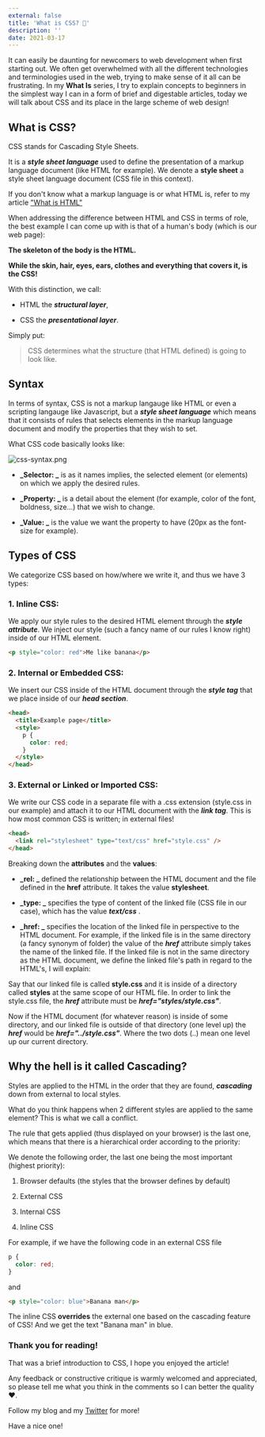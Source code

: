 ```yaml
---
external: false
title: 'What is CSS? 🤔'
description: ''
date: 2021-03-17
---
```


It can easily be daunting for newcomers to web development when first starting out. We often get overwhelmed with all the different technologies and terminologies used in the web, trying to make sense of it all can be frustrating. In my **What Is** series, I try to explain concepts to beginners in the simplest way I can in a form of brief and digestable articles, today we will talk about CSS and its place in the large scheme of web design!

## What is CSS?

CSS stands for Cascading Style Sheets.

It is a **_style sheet language_** used to define the presentation of a markup language document (like HTML for example). We denote a **style sheet** a style sheet language document (CSS file in this context).

If you don't know what a markup language is or what HTML is, refer to my article ["What is HTML"](https://yamanidev.hashnode.dev/what-is-html)

When addressing the difference between HTML and CSS in terms of role, the best example I can come up with is that of a human's body (which is our web page):

**The skeleton of the body is the HTML.**

**While the skin, hair, eyes, ears, clothes and everything that covers it, is the CSS!**

With this distinction, we call:

- HTML the **_structural layer_**,

- CSS the **_presentational layer_**.

Simply put:

> CSS determines what the structure (that HTML defined) is going to look like.

## Syntax

In terms of syntax, CSS is not a markup langauge like HTML or even a scripting langauge like Javascript, but a **_style sheet language_** which means that it consists of rules that selects elements in the markup language document and modify the properties that they wish to set.

What CSS code basically looks like:

![css-syntax.png](https://cdn.hashnode.com/res/hashnode/image/upload/v1615980538790/CjdL2xYb0.png)

- **_Selector: _** is as it names implies, the selected element (or elements) on which we apply the desired rules.

- **_Property: _** is a detail about the element (for example, color of the font, boldness, size...) that we wish to change.

- **_Value: _** is the value we want the property to have (20px as the font-size for example).

## Types of CSS

We categorize CSS based on how/where we write it, and thus we have 3 types:

### 1. Inline CSS:

We apply our style rules to the desired HTML element through the **_style attribute_**. We inject our style (such a fancy name of our rules I know right) inside of our HTML element.

```html
<p style="color: red">Me like banana</p>
```

### 2. Internal or Embedded CSS:

We insert our CSS inside of the HTML document through the **_style tag_** that we place inside of our **_head section_**.

```html
<head>
  <title>Example page</title>
  <style>
    p {
      color: red;
    }
  </style>
</head>
```

### 3. External or Linked or Imported CSS:

We write our CSS code in a separate file with a .css extension (style.css in our example) and attach it to our HTML document with the **_link tag_**. This is how most common CSS is written; in external files!

```html
<head>
  <link rel="stylesheet" type="text/css" href="style.css" />
</head>
```

Breaking down the **attributes** and the **values**:

- **_rel: _** defined the relationship between the HTML document and the file defined in the **href** attribute. It takes the value **stylesheet**.

- **_type: _** specifies the type of content of the linked file (CSS file in our case), which has the value **_text/css_** .

- **_href: _** specifies the location of the linked file in perspective to the HTML document. For example, if the linked file is in the same directory (a fancy synonym of folder) the value of the **_href_** attribute simply takes the name of the linked file. If the linked file is not in the same directory as the HTML document, we define the linked file's path in regard to the HTML's, I will explain:

Say that our linked file is called **style.css** and it is inside of a directory called **styles** at the same scope of our HTML file. In order to link the style.css file, the **_href_** attribute must be **_href="styles/style.css"_**.

Now if the HTML document (for whatever reason) is inside of some directory, and our linked file is outside of that directory (one level up) the **_href_** would be **_href="../style.css"_**. Where the two dots (..) mean one level up our current directory.

## Why the hell is it called Cascading?

Styles are applied to the HTML in the order that they are found, **_cascading_** down from external to local styles.

What do you think happens when 2 different styles are applied to the same element? This is what we call a conflict.

The rule that gets applied (thus displayed on your browser) is the last one, which means that there is a hierarchical order according to the priority:

We denote the following order, the last one being the most important (highest priority):

1. Browser defaults (the styles that the browser defines by default)

2. External CSS

3. Internal CSS

4. Inline CSS

For example, if we have the following code in an external CSS file

```css
p {
  color: red;
}
```

and

```html
<p style="color: blue">Banana man</p>
```

The inline CSS **overrides** the external one based on the cascading feature of CSS!
And we get the text "Banana man" in blue.

### Thank you for reading!

That was a brief introduction to CSS, I hope you enjoyed the article!

Any feedback or constructive critique is warmly welcomed and appreciated, so please tell me what you think in the comments so I can better the quality ❤️.

Follow my blog and my [Twitter](https://twitter.com/yamanidev) for more!

Have a nice one!
